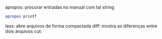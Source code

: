 apropos: procurar entradas no manual com tal string
```bash
apropos printf
```

less: abre arquivos de forma compactada
diff: mostra as diferenças entre dois arquivos
cut: 
